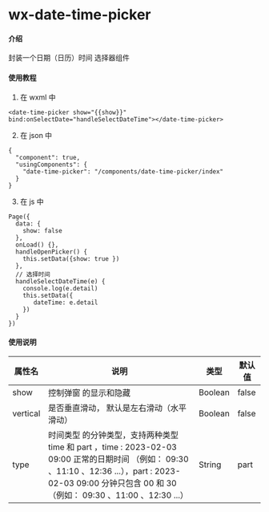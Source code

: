 # wx-date-time-picker

#### 介绍
封装一个日期（日历）时间 选择器组件

#### 使用教程

1.  在 wxml 中
```
<date-time-picker show="{{show}}" bind:onSelectDate="handleSelectDateTime"></date-time-picker>
```
2.  在 json 中
```
{
  "component": true,
  "usingComponents": {
    "date-time-picker": "/components/date-time-picker/index"
  }
}
```
3.  在 js 中
```
Page({
  data: {
    show: false
  },
  onLoad() {},
  handleOpenPicker() {
    this.setData({show: true })
  },
  // 选择时间
  handleSelectDateTime(e) {
    console.log(e.detail)
    this.setData({
       dateTime: e.detail
    })
  }
})
```

#### 使用说明

| 属性名      | 说明                                                                                                                                                                  | 类型      | 默认值   |
|----------|---------------------------------------------------------------------------------------------------------------------------------------------------------------------|---------|-------|
| show     | 控制弹窗 的显示和隐藏                                                                                                                                                         | Boolean | false |
| vertical | 是否垂直滑动， 默认是左右滑动（水平滑动）                                                                                                                                               | Boolean | false |
| type     | 时间类型 的分钟类型，支持两种类型 time 和 part ，time : 2023-02-03 09:00  正常的日期时间 （例如： 09:30 、11:10 、12:36 ...），part :  2023-02-03 09:00  分钟只包含 00 和 30 （例如： 09:30 、11:00 、12:30 ...） | String  | part  |

